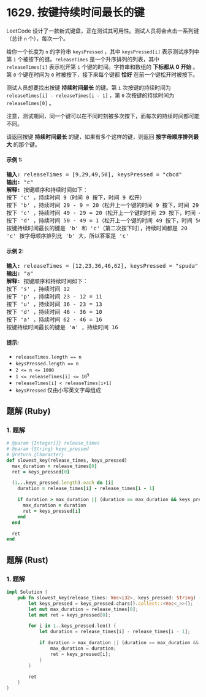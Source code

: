 # 1629. 按键持续时间最长的键
LeetCode 设计了一款新式键盘，正在测试其可用性。测试人员将会点击一系列键（总计 `n` 个），每次一个。

给你一个长度为 `n` 的字符串 `keysPressed` ，其中 `keysPressed[i]` 表示测试序列中第 `i` 个被按下的键。`releaseTimes` 是一个升序排列的列表，其中 `releaseTimes[i]` 表示松开第 `i` 个键的时间。字符串和数组的 **下标都从 0 开始** 。第 `0` 个键在时间为 `0` 时被按下，接下来每个键都 **恰好** 在前一个键松开时被按下。

测试人员想要找出按键 **持续时间最长** 的键。第 `i` 次按键的持续时间为 `releaseTimes[i] - releaseTimes[i - 1]` ，第 `0` 次按键的持续时间为 `releaseTimes[0]` 。

注意，测试期间，同一个键可以在不同时刻被多次按下，而每次的持续时间都可能不同。

请返回按键 **持续时间最长** 的键，如果有多个这样的键，则返回 **按字母顺序排列最大** 的那个键。

#### 示例 1:
<pre>
<strong>输入:</strong> releaseTimes = [9,29,49,50], keysPressed = "cbcd"
<strong>输出:</strong> "c"
<strong>解释:</strong> 按键顺序和持续时间如下：
按下 'c' ，持续时间 9（时间 0 按下，时间 9 松开）
按下 'b' ，持续时间 29 - 9 = 20（松开上一个键的时间 9 按下，时间 29 松开）
按下 'c' ，持续时间 49 - 29 = 20（松开上一个键的时间 29 按下，时间 49 松开）
按下 'd' ，持续时间 50 - 49 = 1（松开上一个键的时间 49 按下，时间 50 松开）
按键持续时间最长的键是 'b' 和 'c'（第二次按下时），持续时间都是 20
'c' 按字母顺序排列比 'b' 大，所以答案是 'c'
</pre>

#### 示例 2:
<pre>
<strong>输入:</strong> releaseTimes = [12,23,36,46,62], keysPressed = "spuda"
<strong>输出:</strong> "a"
<strong>解释:</strong> 按键顺序和持续时间如下：
按下 's' ，持续时间 12
按下 'p' ，持续时间 23 - 12 = 11
按下 'u' ，持续时间 36 - 23 = 13
按下 'd' ，持续时间 46 - 36 = 10
按下 'a' ，持续时间 62 - 46 = 16
按键持续时间最长的键是 'a' ，持续时间 16
</pre>

#### 提示:
* `releaseTimes.length == n`
* `keysPressed.length == n`
* `2 <= n <= 1000`
* <code>1 <= releaseTimes[i] <= 10<sup>9</sup></code>
* `releaseTimes[i] < releaseTimes[i+1]`
* `keysPressed` 仅由小写英文字母组成

## 题解 (Ruby)

### 1. 题解
```Ruby
# @param {Integer[]} release_times
# @param {String} keys_pressed
# @return {Character}
def slowest_key(release_times, keys_pressed)
  max_duration = release_times[0]
  ret = keys_pressed[0]

  (1...keys_pressed.length).each do |i|
    duration = release_times[i] - release_times[i - 1]

    if duration > max_duration || (duration == max_duration && keys_pressed[i] > ret)
      max_duration = duration
      ret = keys_pressed[i]
    end
  end

  ret
end
```

## 题解 (Rust)

### 1. 题解
```Rust
impl Solution {
    pub fn slowest_key(release_times: Vec<i32>, keys_pressed: String) -> char {
        let keys_pressed = keys_pressed.chars().collect::<Vec<_>>();
        let mut max_duration = release_times[0];
        let mut ret = keys_pressed[0];

        for i in 1..keys_pressed.len() {
            let duration = release_times[i] - release_times[i - 1];

            if duration > max_duration || (duration == max_duration && keys_pressed[i] > ret) {
                max_duration = duration;
                ret = keys_pressed[i];
            }
        }

        ret
    }
}
```
